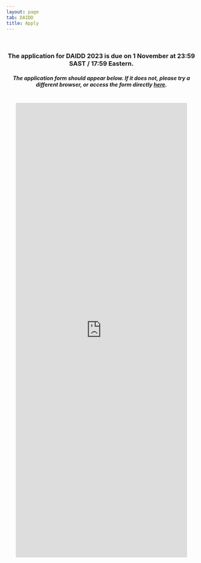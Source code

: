 ```yaml
---
layout: page
tab: DAIDD
title: Apply
---
```

<div align="center">
<br>
<h3>The application for DAIDD 2023 is due on 1 November at 23:59 SAST / 17:59 Eastern.</h3>
<h5>The application form should appear below. If it does not, please try a different browser, or access the form directly <a href = "https://forms.gle/WkpwG3MjrTC7YpQo7">here</a>.</h5>

<br>
<iframe src="https://docs.google.com/forms/d/1jIhqAmwOjE53HntT3FkTutZhMnrA4AFWzwlW5Z8uEqo/viewform?embedded=true" width="90%" height="1200" frameborder="0" marginheight="0" marginwidth="0">Loading...</iframe>
</div>
